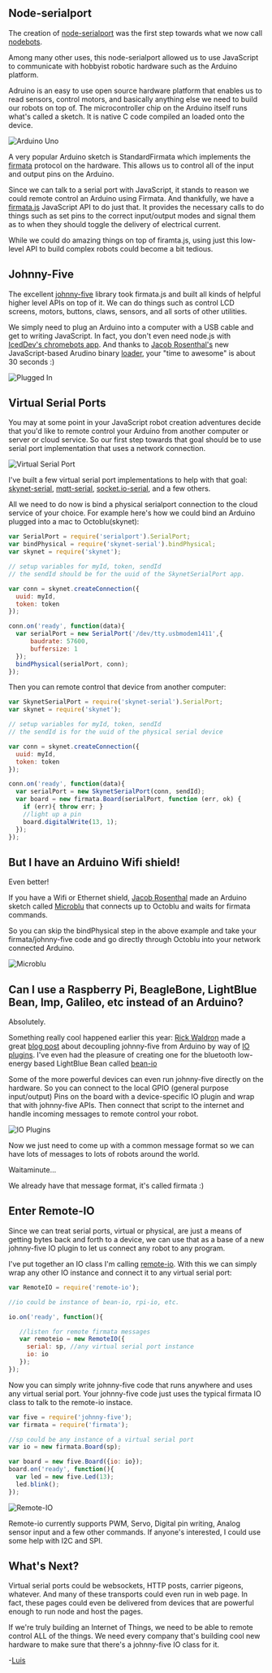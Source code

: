 
## Node-serialport

The creation of [node-serialport](https://github.com/voodootikigod/node-serialport) was the first step towards what we now call [nodebots](http://nodebots.io/).

Among many other uses, this node-serialport allowed us to use JavaScript to communicate with hobbyist robotic hardware such as the Arduino platform.

Adruino is an easy to use open source hardware platform that enables us to read sensors, control motors, and basically anything else we need to build our robots on top of.  The microcontroller chip on the Arduino itself runs what's called a sketch.  It is native C code compiled an loaded onto the device.  

![Arduino Uno](images/uno.png)

A very popular Arduino sketch is StandardFirmata which implements the [firmata](http://firmata.org/) protocol on the hardware.  This allows us to control all of the input and output pins on the Arduino.

Since we can talk to a serial port with JavaScript, it stands to reason we could remote control an Arduino using Firmata.  And thankfully, we have a [firmata.js](https://github.com/jgautier/firmata) JavaScript API to do just that.  It provides the necessary calls to do things such as set pins to the correct input/output modes and signal them as to when they should toggle the delivery of electrical current.

While we could do amazing things on top of firamta.js, using just this low-level API to build complex robots could become a bit tedious.

## Johnny-Five

The excellent [johnny-five](https://github.com/rwaldron/johnny-five) library took firmata.js and built all kinds of helpful higher level APIs on top of it.  We can do things such as control LCD screens, motors, buttons, claws, sensors, and all sorts of other utilities.

We simply need to plug an Arduino into a computer with a USB cable and get to writing JavaScript.  In fact, you don't even need node.js with [IcedDev's chromebots app](http://blog.iceddev.com/2014-10-04-chromebots-lowering-the-barrier-to-entry.html). And thanks to [Jacob Rosenthal's](https://twitter.com/jacobrosenthal) new JavaScript-based Arudino binary [loader](https://github.com/jacobrosenthal/browserdude), your "time to awesome" is about 30 seconds :)

![Plugged In](images/pluggedIn.png)


## Virtual Serial Ports

You may at some point in your JavaScript robot creation adventures decide that you'd like to remote control your Arduino from another computer or server or cloud service.  So our first step towards that goal should be to use serial port implementation that uses a network connection.

![Virtual Serial Port](images/virtualserialport.png)

I've built a few virtual serial port implementations to help with that goal:  [skynet-serial](https://www.npmjs.org/package/skynet-serial), [mqtt-serial](https://github.com/monteslu/mqtt-serial), [socket.io-serial](https://github.com/monteslu/socket.io-serial), and a few others.

All we need to do now is bind a physical serialport connection to the cloud service of your choice.  For example here's how we could bind an Arduino plugged into a mac to Octoblu(skynet): 

```javascript
var SerialPort = require('serialport').SerialPort;
var bindPhysical = require('skynet-serial').bindPhysical;
var skynet = require('skynet');

// setup variables for myId, token, sendId
// the sendId should be for the uuid of the SkynetSerialPort app.

var conn = skynet.createConnection({
  uuid: myId,
  token: token
});

conn.on('ready', function(data){
  var serialPort = new SerialPort('/dev/tty.usbmodem1411',{
      baudrate: 57600,
      buffersize: 1
  });
  bindPhysical(serialPort, conn);
});
```

Then you can remote control that device from another computer:

```javascript
var SkynetSerialPort = require('skynet-serial').SerialPort;
var skynet = require('skynet');

// setup variables for myId, token, sendId
// the sendId is for the uuid of the physical serial device

var conn = skynet.createConnection({
  uuid: myId,
  token: token
});

conn.on('ready', function(data){
  var serialPort = new SkynetSerialPort(conn, sendId);
  var board = new firmata.Board(serialPort, function (err, ok) {
    if (err){ throw err; }
    //light up a pin
    board.digitalWrite(13, 1);
  });
});
```

## But I have an Arduino Wifi shield!

Even better!

If you have a Wifi or Ethernet shield, [Jacob Rosenthal](https://twitter.com/jacobrosenthal) made an Arduino sketch called [Microblu](https://github.com/octoblu/microblu_mqtt) that connects up to Octoblu and waits for firmata commands.  

So you can skip the bindPhysical step in the above example and take your firmata/johnny-five code and go directly through Octoblu into your network connected Arduino.

![Microblu](images/microblu.png)

## Can I use a Raspberry Pi, BeagleBone, LightBlue Bean, Imp, Galileo, etc instead of an Arduino?

Absolutely.

Something really cool happened earlier this year: [Rick Waldron](https://twitter.com/rwaldron) made a great [blog post](http://bocoup.com/weblog/intel-galileo-javascript-nodejs/) about decoupling johnny-five from Arduino by way of [IO plugins](https://github.com/rwaldron/johnny-five/wiki/IO-Plugins#available-io-plugins).  I've even had the pleasure of creating one for the bluetooth low-energy based LightBlue Bean called [bean-io](https://github.com/monteslu/bean-io)

Some of the more powerful devices can even run johnny-five directly on the hardware.  So you can connect to the local GPIO (general purpose input/output) Pins on the board with a device-specific IO plugin and wrap that with johnny-five APIs.  Then connect that script to the internet and handle incoming messages to remote control your robot.

![IO Plugins](images/ioplugins.png)

Now we just need to come up with a common message format so we can have lots of messages to lots of robots around the world.

Waitaminute...

We already have that message format, it's called firmata :)

## Enter Remote-IO

Since we can treat serial ports, virtual or physical, are just a means of getting bytes back and forth to a device, we can use that as a base of a new johnny-five IO plugin to let us connect any robot to any program.

I've put together an IO class I'm calling [remote-io](https://github.com/monteslu/remote-io).  With this we can simply wrap any other IO instance and connect it to any virtual serial port:

```javascript
var RemoteIO = require('remote-io');

//io could be instance of bean-io, rpi-io, etc.

io.on('ready', function(){

   //listen for remote firmata messages
   var remoteio = new RemoteIO({
     serial: sp, //any virtual serial port instance
     io: io
   }); 
});

```

Now you can simply write johnny-five code that runs anywhere and uses any virtual serial port.  Your johnny-five code just uses the typical firmata IO class to talk to the remote-io instace.

```javascript
var five = require('johnny-five');
var firmata = require('firmata');

//sp could be any instance of a virtual serial port
var io = new firmata.Board(sp);

var board = new five.Board({io: io});
board.on('ready', function(){
  var led = new five.Led(13);
  led.blink();
});

```
![Remote-IO](images/remoteio.png)

Remote-io currently supports PWM, Servo, Digital pin writing, Analog sensor input and a few other commands.  If anyone's interested, I could use some help with I2C and SPI.

## What's Next?

Virtual serial ports could be websockets, HTTP posts, carrier pigeons, whatever.  And many of these transports could even run in web page.  In fact, these pages could even be delivered from devices that are powerful enough to run node and host the pages.

If we're truly building an Internet of Things, we need to be able to remote control ALL of the things. We need every company that's building cool new hardware to make sure that there's a johnny-five IO class for it.

-[Luis](https://twitter.com/monteslu)
